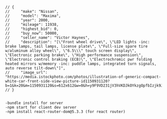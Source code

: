 
    // {
    //     "make": "Nissan",
    //     "model": "Maxima",
    //     "year": 2000,
    //     "mileage": 11938,
    //     "highest_bid": 0,
    //     "buy_now": 50000,
    //     "seller_name": "Victor Haynes",
    //     "description": "[\"Front wheel drive\", \"LED lights -inc: brake lamps, tail lamps, license plate\", \"Full-size spare tire w/aluminum alloy wheel\", \"6.5\\\" touch screen display\", \"Electronic parking brake\", \"High performance suspension\", \"Electronic control braking (ECB)\", \"Electrochromic pwr folding heated mirrors w/memory -inc: puddle lamps, integrated turn signals, auto reverse tilt-down\"]",
    //     "image_url": "https://media.istockphoto.com/photos/illustration-of-generic-compact-white-car-front-side-view-picture-id1150931120?b=1&k=20&m=1150931120&s=612x612&w=0&h=y9F9VD231jV3hVKDJkOYkzgOpfbIzjk9JYkX8z7Ztpg="
    // }


    -bundle install for server
    -npm start for client dev server
    -npm install react-router-dom@5.3.3 (for react router)